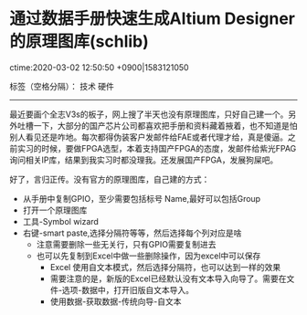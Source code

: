 # 通过数据手册快速生成Altium Designer的原理图库(schlib) 
ctime:2020-03-02 12:50:50 +0900|1583121050

标签（空格分隔）： 技术 硬件

---

最近要画个全志V3s的板子，网上搜了半天也没有原理图库，只好自己建一个。另外吐槽一下，大部分的国产芯片公司都喜欢把手册和资料藏着掖着，也不知道是怕别人看见还是咋地。每次都得伪装客户发邮件给FAE或者代理才给，真是傻逼。之前实习的时候，要做FPGA选型，本着支持国产FPGA的态度，发邮件给紫光FPAG询问相关IP库，结果到我实习时都没理我。还发展国产FPGA，发展狗屎吧。

好了，言归正传。没有官方的原理图库，自己建的方式：

- 从手册中复制GPIO，至少需要包括标号  Name,最好可以包括Group
- 打开一个原理图库
- 工具-Symbol wizard
- 右键-smart paste,选择分隔符等等，然后选择每个列对应是啥
  - 注意需要删除一些无关行，只有GPIO需要复制进去
  - 也可以先复制到Excel中做一些删除操作，因为excel中可以保存
    - Excel 使用自文本模式，然后选择分隔符，也可以达到一样的效果
    - 需要注意的是，新版的Excel已经默认没有文本导入向导了。需要在文件-选项-数据中，打开旧版自文本导入。
    - 使用数据-获取数据-传统向导-自文本



